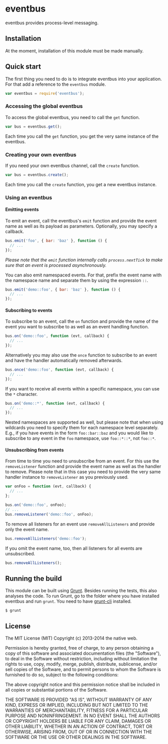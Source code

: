 # eventbus

eventbus provides process-level messaging.

## Installation

At the moment, installation of this module must be made manually.

## Quick start

The first thing you need to do is to integrate eventbus into your application. For that add a reference to the `eventbus` module.

```javascript
var eventbus = require('eventbus');
```

### Accessing the global eventbus

To access the global eventbus, you need to call the `get` function.

```javascript
var bus = eventbus.get();
```

Each time you call the `get` function, you get the very same instance of the eventbus.

### Creating your own eventbus

If you need your own eventbus channel, call the `create` function.

```javascript
var bus = eventbus.create();
```

Each time you call the `create` function, you get a new eventbus instance.

### Using an eventbus

#### Emitting events

To emit an event, call the eventbus's `emit` function and provide the event name as well as its payload as parameters. Optionally, you may specify a callback.

```javascript
bus.emit('foo', { bar: 'baz' }, function () {
  // ...
});
```

*Please note that the `emit` function internally calls `process.nextTick` to make sure that an event is processed asynchronously.*

You can also emit namespaced events. For that, prefix the event name with the namespace name and separate them by using the expression `::`.

```javascript
bus.emit('demo::foo', { bar: 'baz' }, function () {
  // ...
});
```

#### Subscribing to events

To subscribe to an event, call the `on` function and provide the name of the event you want to subscribe to as well as an event handling function.

```javascript
bus.on('demo::foo', function (evt, callback) {
  // ...
});
```

Alternatively you may also use the `once` function to subscribe to an event and have the handler automatically removed afterwards.

```javascript
bus.once('demo::foo', function (evt, callback) {
  // ...
});
```

If you want to receive all events within a specific namespace, you can use the `*` character.

```javascript
bus.on('demo::*', function (evt, callback) {
  // ...
});
```

Nested namespaces are supported as well, but please note that when using wildcards you need to specify them for each namespace level separately. E.g., if you have events in the form `foo::bar::baz` and you would like to subscribe to any event in the `foo` namespace, use `foo::*::*`, not `foo::*`.

#### Unsubscribing from events

From time to time you need to unsubscribe from an event. For this use the `removeListener` function and provide the event name as well as the handler to remove. Please note that in this case you need to provide the very same handler instance to `removeListener` as you previously used.

```javascript
var onFoo = function (evt, callback) {
  // ...
};

bus.on('demo::foo', onFoo);
// ...
bus.removeListener('demo::foo', onFoo);
```

To remove all listeners for an event use `removeAllListeners` and provide only the event name.

```javascript
bus.removeAllListeners('demo::foo');
```

If you omit the event name, too, then all listeners for all events are unsubscribed.

```javascript
bus.removeAllListeners();
```

## Running the build

This module can be built using [Grunt](http://gruntjs.com/). Besides running the tests, this also analyses the code. To run Grunt, go to the folder where you have installed eventbus and run `grunt`. You need to have [grunt-cli](https://github.com/gruntjs/grunt-cli) installed.

    $ grunt

## License

The MIT License (MIT)
Copyright (c) 2013-2014 the native web.

Permission is hereby granted, free of charge, to any person obtaining a copy of this software and associated documentation files (the "Software"), to deal in the Software without restriction, including without limitation the rights to use, copy, modify, merge, publish, distribute, sublicense, and/or sell copies of the Software, and to permit persons to whom the Software is furnished to do so, subject to the following conditions:

The above copyright notice and this permission notice shall be included in all copies or substantial portions of the Software.

THE SOFTWARE IS PROVIDED "AS IS", WITHOUT WARRANTY OF ANY KIND, EXPRESS OR IMPLIED, INCLUDING BUT NOT LIMITED TO THE WARRANTIES OF MERCHANTABILITY, FITNESS FOR A PARTICULAR PURPOSE AND NONINFRINGEMENT. IN NO EVENT SHALL THE AUTHORS OR COPYRIGHT HOLDERS BE LIABLE FOR ANY CLAIM, DAMAGES OR OTHER LIABILITY, WHETHER IN AN ACTION OF CONTRACT, TORT OR OTHERWISE, ARISING FROM, OUT OF OR IN CONNECTION WITH THE SOFTWARE OR THE USE OR OTHER DEALINGS IN THE SOFTWARE.
